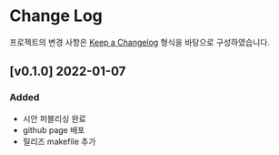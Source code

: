 # Change Log

프로젝트의 변경 사항은 [Keep a Changelog](https://keepachangelog.com/ko/1.0.0/) 형식을 바탕으로 구성하였습니다.

## [v0.1.0] 2022-01-07

### Added

- 시안 퍼블리싱 완료
- github page 배포
- 릴리즈 makefile 추가